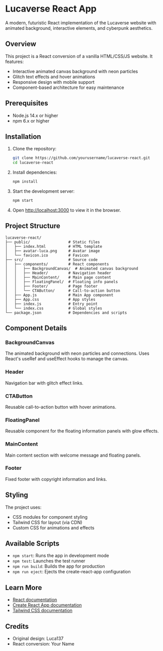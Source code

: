 # Lucaverse React App

A modern, futuristic React implementation of the Lucaverse website with animated background, interactive elements, and cyberpunk aesthetics.

## Overview

This project is a React conversion of a vanilla HTML/CSS/JS website. It features:

- Interactive animated canvas background with neon particles
- Glitch text effects and hover animations
- Responsive design with mobile support
- Component-based architecture for easy maintenance

## Prerequisites

- Node.js 14.x or higher
- npm 6.x or higher

## Installation

1. Clone the repository:
   ```bash
   git clone https://github.com/yourusername/lucaverse-react.git
   cd lucaverse-react
   ```

2. Install dependencies:
   ```bash
   npm install
   ```

3. Start the development server:
   ```bash
   npm start
   ```

4. Open [http://localhost:3000](http://localhost:3000) to view it in the browser.

## Project Structure

```
lucaverse-react/
├── public/                 # Static files
│   ├── index.html          # HTML template
│   ├── avatar-luca.png     # Avatar image
│   └── favicon.ico         # Favicon
├── src/                    # Source code
│   ├── components/         # React components
│   │   ├── BackgroundCanvas/  # Animated canvas background
│   │   ├── Header/         # Navigation header
│   │   ├── MainContent/    # Main page content
│   │   ├── FloatingPanel/  # Floating info panels
│   │   ├── Footer/         # Page footer
│   │   └── CTAButton/      # Call-to-action button
│   ├── App.js              # Main App component
│   ├── App.css             # App styles
│   ├── index.js            # Entry point
│   └── index.css           # Global styles
└── package.json            # Dependencies and scripts
```

## Component Details

### BackgroundCanvas
The animated background with neon particles and connections. Uses React's useRef and useEffect hooks to manage the canvas.

### Header
Navigation bar with glitch effect links.

### CTAButton
Reusable call-to-action button with hover animations.

### FloatingPanel
Reusable component for the floating information panels with glow effects.

### MainContent
Main content section with welcome message and floating panels.

### Footer
Fixed footer with copyright information and links.

## Styling

The project uses:
- CSS modules for component styling
- Tailwind CSS for layout (via CDN)
- Custom CSS for animations and effects

## Available Scripts

- `npm start`: Runs the app in development mode
- `npm test`: Launches the test runner
- `npm run build`: Builds the app for production
- `npm run eject`: Ejects the create-react-app configuration

## Learn More

- [React documentation](https://reactjs.org/)
- [Create React App documentation](https://create-react-app.dev/)
- [Tailwind CSS documentation](https://tailwindcss.com/)

## Credits

- Original design: Luca137
- React conversion: Your Name